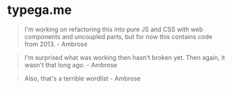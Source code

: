 
# typega.me

> I'm working on refactoring this into pure JS and CSS with web components and uncoupled parts, but for now this contains code from 2013. - Ambrose

> I'm surprised what was working then hasn't broken yet. Then again, it wasn't that long ago. - Ambrose

> Also, that's a terrible wordlist - Ambrose
